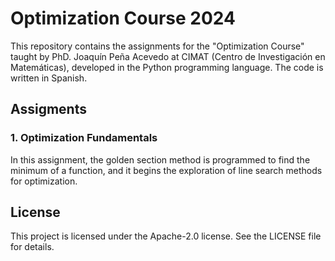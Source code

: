 # Optimization Course 2024

This repository contains the assignments for the "Optimization Course" taught by PhD. Joaquín Peña Acevedo at CIMAT (Centro de Investigación en Matemáticas), developed in the Python programming language. The code is written in Spanish.

## Assigments

### 1. Optimization Fundamentals
In this assignment, the golden section method is programmed to find the minimum of a function, and it begins the exploration of line search methods for optimization.

## License
This project is licensed under the Apache-2.0 license. See the LICENSE file for details.
